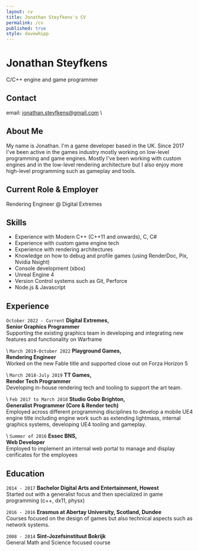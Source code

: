 ```yaml
---
layout: cv
title: Jonathan Steyfkens's CV
permalink: /cv
published: true
style: davewhipp
---
```

# Jonathan Steyfkens
C/C++ engine and game programmer

## Contact
email: <jonathan.steyfkens@gmail.com> \\
<!-- twitter: [@Jonathansty](https://twitter.com/Jonathansty) -->

## About Me
My name is Jonathan. I'm a game developer based in the UK. Since 2017 I've been active in the games industry mostly working on low-level programming and game engines. Mostly I've been working with custom engines and in the low-level rendering architecture but I also enjoy more high-level programming such as gameplay and tools.

## Current Role & Employer
Rendering Engineer @ Digital Extremes

## Skills
* Experience with Modern C++ (C++11 and onwards), C, C#
* Experience with custom game engine tech
* Experience with rendering architectures
* Knowledge on how to debug and profile games (using RenderDoc, Pix, Nvidia Nsight)
* Console development (xbox)
* Unreal Engine 4
* Version Control systems such as Git, Perforce
* Node.js & Javascript

## Experience
`October 2022 - Current`
__Digital Extremes,__  
__Senior Graphics Programmer__  
Supporting the existing graphics team in developing and integrating new features and functionality on Warframe

\\
`March 2019-October 2022`
__Playground Games,__   
__Rendering Engineer__  
Worked on the new Fable title and supported close out on Forza Horizon 5

\\
`March 2018-July 2019`
__TT Games,__   
__Render Tech Programmer__  
Developing in-house rendering tech and tooling to support the art team. 

\\
`Feb 2017 to March 2018`
__Studio Gobo Brighton,__  
__Generalist Programmer (Core & Render tech)__  
Employed across different programming disciplines to develop a mobile UE4 engine title including engine work such as extending lightmass, internal graphics systems, developing UE4 tooling and gameplay.  

\\
`Summer of 2016`
__Essec BNS,__  
__Web Developer__  
Employed to implement an internal web portal to manage and display cerificates for the employees  

## Education 
`2014 - 2017`
__Bachelor Digital Arts and Entertainment, Howest__  
Started out with a generalist focus and then specialized in game programming (c++, dx11, physx)  


`2016 - 2016` 
__Erasmus at Abertay University, Scotland, Dundee__   
Courses focused on the design of games but also technical aspects such as network systems.  


`2008 - 2014`
__Sint-Jozefsinstituut Bokrijk__  
General Math and Science focused course 
